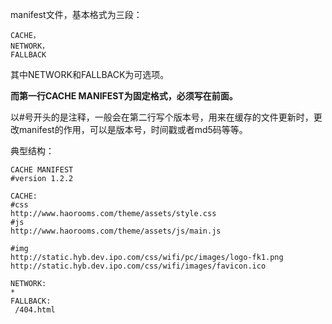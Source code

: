 manifest文件，基本格式为三段：

```
CACHE， 
NETWORK，
FALLBACK
```

其中NETWORK和FALLBACK为可选项。

**而第一行CACHE MANIFEST为固定格式，必须写在前面。**

以\#号开头的是注释，一般会在第二行写个版本号，用来在缓存的文件更新时，更改manifest的作用，可以是版本号，时间戳或者md5码等等。

典型结构：

```
CACHE MANIFEST
#version 1.2.2

CACHE:
#css
http://www.haorooms.com/theme/assets/style.css
#js
http://www.haorooms.com/theme/assets/js/main.js

#img
http://static.hyb.dev.ipo.com/css/wifi/pc/images/logo-fk1.png
http://static.hyb.dev.ipo.com/css/wifi/images/favicon.ico

NETWORK:  
*
FALLBACK:
 /404.html
```



